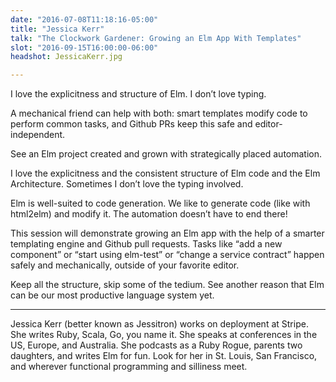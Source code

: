 ```yaml
---
date: "2016-07-08T11:18:16-05:00"
title: "Jessica Kerr"
talk: "The Clockwork Gardener: Growing an Elm App With Templates"
slot: "2016-09-15T16:00:00-06:00"
headshot: JessicaKerr.jpg

---
```


I love the explicitness and structure of Elm. I don’t love typing.

A mechanical friend can help with both: smart templates modify code to perform
common tasks, and Github PRs keep this safe and editor-independent.

See an Elm project created and grown with strategically placed automation.

<!--more-->

I love the explicitness and the consistent structure of Elm code and the Elm
Architecture. Sometimes I don’t love the typing involved.

Elm is well-suited to code generation. We like to generate code (like with
html2elm) and modify it. The automation doesn’t have to end there!

This session will demonstrate growing an Elm app with the help of a smarter
templating engine and Github pull requests. Tasks like “add a new component” or
“start using elm-test” or “change a service contract” happen safely and
mechanically, outside of your favorite editor.

Keep all the structure, skip some of the tedium. See another reason that Elm can
be our most productive language system yet.

---

Jessica Kerr (better known as Jessitron) works on deployment at Stripe. She
writes Ruby, Scala, Go, you name it. She speaks at conferences in the US,
Europe, and Australia. She podcasts as a Ruby Rogue, parents two daughters, and
writes Elm for fun. Look for her in St. Louis, San Francisco, and wherever
functional programming and silliness meet.
